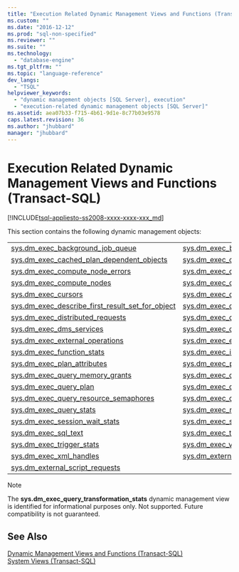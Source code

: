 ```yaml
---
title: "Execution Related Dynamic Management Views and Functions (Transact-SQL) | Microsoft Docs"
ms.custom: ""
ms.date: "2016-12-12"
ms.prod: "sql-non-specified"
ms.reviewer: ""
ms.suite: ""
ms.technology: 
  - "database-engine"
ms.tgt_pltfrm: ""
ms.topic: "language-reference"
dev_langs: 
  - "TSQL"
helpviewer_keywords: 
  - "dynamic management objects [SQL Server], execution"
  - "execution-related dynamic management objects [SQL Server]"
ms.assetid: aea07b33-f715-4b61-9d1e-8c77b03e9578
caps.latest.revision: 36
ms.author: "jhubbard"
manager: "jhubbard"
---
```

# Execution Related Dynamic Management Views and Functions (Transact-SQL)
[!INCLUDE[tsql-appliesto-ss2008-xxxx-xxxx-xxx_md](../../../database-engine/configure/windows/includes/tsql-appliesto-ss2008-xxxx-xxxx-xxx-md.md)]

  This section contains the following dynamic management objects:  
  

|||  
|-|-| 
|[sys.dm_exec_background_job_queue](../../../relational-databases/reference/system-dynamic-management-views/sys.dm-exec-background-job-queue-transact-sql.md)|[sys.dm_exec_background_job_queue_stats](../../../relational-databases/reference/system-dynamic-management-views/sys.dm-exec-background-job-queue-stats-transact-sql.md)|
|[sys.dm_exec_cached_plan_dependent_objects](../../../relational-databases/reference/system-dynamic-management-views/sys.dm-exec-cached-plan-dependent-objects-transact-sql.md)|[sys.dm_exec_cached_plans](../../../relational-databases/reference/system-dynamic-management-views/sys.dm-exec-cached-plans-transact-sql.md)|
|[sys.dm_exec_compute_node_errors](../../../relational-databases/reference/system-dynamic-management-views/sys.dm-exec-compute-node-errors-transact-sql.md)|[sys.dm_exec_compute_node_status](../../../relational-databases/reference/system-dynamic-management-views/sys.dm-exec-compute-node-status-transact-sql.md)|
|[sys.dm_exec_compute_nodes](../../../relational-databases/reference/system-dynamic-management-views/sys.dm-exec-compute-nodes-transact-sql.md)|[sys.dm_exec_connections](../../../relational-databases/reference/system-dynamic-management-views/sys.dm-exec-connections-transact-sql.md)|
|[sys.dm_exec_cursors](../../../relational-databases/reference/system-dynamic-management-views/sys.dm-exec-cursors-transact-sql.md)|[sys.dm_exec_describe_first_result_set](../../../relational-databases/reference/system-dynamic-management-views/sys.dm-exec-describe-first-result-set-transact-sql.md)|
|[sys.dm_exec_describe_first_result_set_for_object](../../../relational-databases/reference/system-dynamic-management-views/sys.dm-exec-describe-first-result-set-for-object-transact-sql.md)|[sys.dm_exec_distributed_request_steps](../../../relational-databases/reference/system-dynamic-management-views/sys.dm-exec-distributed-request-steps-transact-sql.md)|
|[sys.dm_exec_distributed_requests](../../../relational-databases/reference/system-dynamic-management-views/sys.dm-exec-distributed-requests-transact-sql.md)|[sys.dm_exec_distributed_sql_requests](../../../relational-databases/reference/system-dynamic-management-views/sys.dm-exec-distributed-sql-requests-transact-sql.md)|
|[sys.dm_exec_dms_services](../../../relational-databases/reference/system-dynamic-management-views/sys.dm-exec-dms-services-transact-sql.md)|[sys.dm_exec_dms_workers](../../../relational-databases/reference/system-dynamic-management-views/sys.dm-exec-dms-workers-transact-sql.md)|
|[sys.dm_exec_external_operations](../../../relational-databases/reference/system-dynamic-management-views/sys.dm-exec-external-operations-transact-sql.md)|[sys.dm_exec_external_work](../../../relational-databases/reference/system-dynamic-management-views/sys.dm-exec-external-work-transact-sql.md)|
|[sys.dm_exec_function_stats](../../../relational-databases/reference/system-dynamic-management-views/sys.dm-exec-function-stats-transact-sql.md)| [sys.dm_exec_input_buffer](../../../relational-databases/reference/system-dynamic-management-views/sys.dm-exec-input-buffer-transact-sql.md)|
|[sys.dm_exec_plan_attributes](../../../relational-databases/reference/system-dynamic-management-views/sys.dm-exec-plan-attributes-transact-sql.md)|[sys.dm_exec_procedure_stats](../../../relational-databases/reference/system-dynamic-management-views/sys.dm-exec-procedure-stats-transact-sql.md)|
|[sys.dm_exec_query_memory_grants](../../../relational-databases/reference/system-dynamic-management-views/sys.dm-exec-query-memory-grants-transact-sql.md)|[sys.dm_exec_query_optimizer_info](../../../relational-databases/reference/system-dynamic-management-views/sys.dm-exec-query-optimizer-info-transact-sql.md)|
|[sys.dm_exec_query_plan](../../../relational-databases/reference/system-dynamic-management-views/sys.dm-exec-query-plan-transact-sql.md)|[sys.dm_exec_query_profiles](../../../relational-databases/reference/system-dynamic-management-views/sys.dm-exec-query-profiles-transact-sql.md)|
|[sys.dm_exec_query_resource_semaphores](../../../relational-databases/reference/system-dynamic-management-views/sys.dm-exec-query-resource-semaphores-transact-sql.md)|[sys.dm_exec_query_statistics_xml](../../../relational-databases/reference/system-dynamic-management-views/sys.dm-exec-query-statistics-xml-transact-sql.md)|
|[sys.dm_exec_query_stats](../../../relational-databases/reference/system-dynamic-management-views/sys.dm-exec-query-stats-transact-sql.md)|[sys.dm_exec_requests](../../../relational-databases/reference/system-dynamic-management-views/sys.dm-exec-requests-transact-sql.md)|
|[sys.dm_exec_session_wait_stats](../../../relational-databases/reference/system-dynamic-management-views/sys.dm-exec-session-wait-stats-transact-sql.md)|[sys.dm_exec_sessions](../../../relational-databases/reference/system-dynamic-management-views/sys.dm-exec-sessions-transact-sql.md)|
|[sys.dm_exec_sql_text](../../../relational-databases/reference/system-dynamic-management-views/sys.dm-exec-sql-text-transact-sql.md)|[sys.dm_exec_text_query_plan](../../../relational-databases/reference/system-dynamic-management-views/sys.dm-exec-text-query-plan-transact-sql.md)|
|[sys.dm_exec_trigger_stats](../../../relational-databases/reference/system-dynamic-management-views/sys.dm-exec-trigger-stats-transact-sql.md)|[sys.dm_exec_valid_use_hints](../../../relational-databases/reference/system-dynamic-management-views/sys.dm-exec-valid-use-hints-transact-sql.md)| 
|[sys.dm_exec_xml_handles](../../../relational-databases/reference/system-dynamic-management-views/sys.dm-exec-xml-handles-transact-sql.md)|[sys.dm_external_script_execution_stats](../../../relational-databases/reference/system-dynamic-management-views/sys.dm-external-script-execution-stats.md)|
|[sys.dm_external_script_requests](../../../relational-databases/reference/system-dynamic-management-views/sys.dm-external-script-requests.md)| |

  
> [!NOTE]  
>  The **sys.dm_exec_query_transformation_stats** dynamic management view is identified for informational purposes only. Not supported. Future compatibility is not guaranteed.  
  
## See Also  
 [Dynamic Management Views and Functions &#40;Transact-SQL&#41;](../Topic/Dynamic%20Management%20Views%20and%20Functions%20\(Transact-SQL\).md)   
 [System Views &#40;Transact-SQL&#41;](../Topic/System%20Views%20\(Transact-SQL\).md)  
  
  